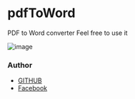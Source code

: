 # pdfToWord
PDF to Word converter 
Feel free to use it 


![image](https://github.com/Abdeldjalill-Bensiahmed/pdfToWord/assets/84228068/3a6afb24-02cd-411e-acd6-230c77ca23b3)

### Author
- [GITHUB ](https://github.com/Abdeldjalill-Bensiahmed)
- [Facebook ](https://www.facebook.com/Abdeldjalil.Bensiahmed)
